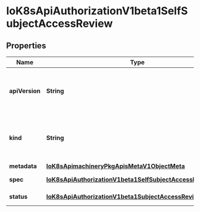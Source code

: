 
# IoK8sApiAuthorizationV1beta1SelfSubjectAccessReview

## Properties
Name | Type | Description | Notes
------------ | ------------- | ------------- | -------------
**apiVersion** | **String** | APIVersion defines the versioned schema of this representation of an object. Servers should convert recognized schemas to the latest internal value, and may reject unrecognized values. More info: https://git.k8s.io/community/contributors/devel/sig-architecture/api-conventions.md#resources |  [optional]
**kind** | **String** | Kind is a string value representing the REST resource this object represents. Servers may infer this from the endpoint the client submits requests to. Cannot be updated. In CamelCase. More info: https://git.k8s.io/community/contributors/devel/sig-architecture/api-conventions.md#types-kinds |  [optional]
**metadata** | [**IoK8sApimachineryPkgApisMetaV1ObjectMeta**](IoK8sApimachineryPkgApisMetaV1ObjectMeta.md) |  |  [optional]
**spec** | [**IoK8sApiAuthorizationV1beta1SelfSubjectAccessReviewSpec**](IoK8sApiAuthorizationV1beta1SelfSubjectAccessReviewSpec.md) | Spec holds information about the request being evaluated.  user and groups must be empty | 
**status** | [**IoK8sApiAuthorizationV1beta1SubjectAccessReviewStatus**](IoK8sApiAuthorizationV1beta1SubjectAccessReviewStatus.md) | Status is filled in by the server and indicates whether the request is allowed or not |  [optional]



